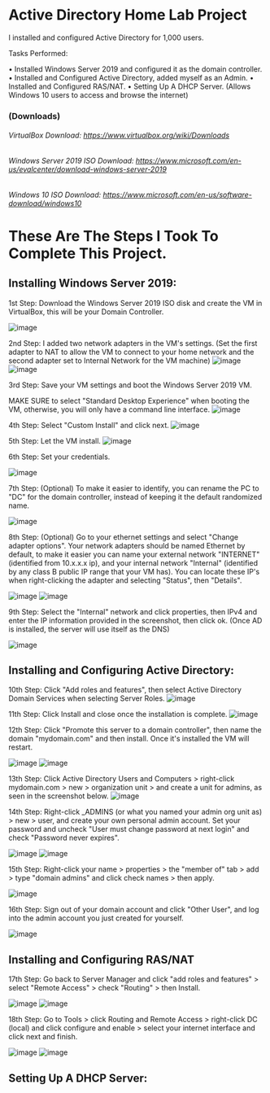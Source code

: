 # Active Directory Home Lab Project

I installed and configured Active Directory for 1,000 users.

Tasks Performed:

• Installed Windows Server 2019 and configured it as the domain controller.
• Installed and Configured Active Directory, added myself as an Admin.
• Installed and Configured RAS/NAT.
• Setting Up A DHCP Server. (Allows Windows 10 users to access and browse the internet)

### (Downloads)
###### VirtualBox Download: https://www.virtualbox.org/wiki/Downloads
###### Windows Server 2019 ISO Download: https://www.microsoft.com/en-us/evalcenter/download-windows-server-2019
###### Windows 10 ISO Download: https://www.microsoft.com/en-us/software-download/windows10

# These Are The Steps I Took To Complete This Project.

## Installing Windows Server 2019:

1st Step: Download the Windows Server 2019 ISO disk and create the VM in VirtualBox, this will be your Domain Controller.

![image](https://github.com/andrewsingleton2/Active-Directory/assets/150304510/3c117755-b5f5-4965-b6f8-4b1f376a8e1b)

2nd Step: I added two network adapters in the VM's settings. (Set the first adapter to NAT to allow the VM to connect to your home network and the second adapter set to Internal Network for the VM machine)
![image](https://github.com/andrewsingleton2/Active-Directory/assets/150304510/b2b6ffa6-3192-4cdd-b8fb-86e7dd944f8b)
![image](https://github.com/andrewsingleton2/Active-Directory/assets/150304510/c5e1087b-6ba6-4b1d-bae7-c6ece018e97b)

3rd Step: Save your VM settings and boot the Windows Server 2019 VM. 

MAKE SURE to select "Standard Desktop Experience" when booting the VM, otherwise, you will only have a command line interface.
![image](https://github.com/andrewsingleton2/Active-Directory/assets/150304510/4c5a4f7a-d4c9-4191-88c3-0e576f6573f2)

4th Step: Select "Custom Install" and click next.
![image](https://github.com/andrewsingleton2/Active-Directory/assets/150304510/b859f2aa-dec5-4cfa-8857-4c2f52361a59)

5th Step: Let the VM install.
![image](https://github.com/andrewsingleton2/Active-Directory/assets/150304510/2ae8840b-3b19-4b19-b78c-5ba78530cd6c)

6th Step: Set your credentials.

![image](https://github.com/andrewsingleton2/Active-Directory/assets/150304510/9db1e6ed-caa7-413f-bb00-46dbf219c50d)

7th Step: (Optional) To make it easier to identify, you can rename the PC to "DC" for the domain controller, instead of keeping it the default randomized name.

![image](https://github.com/andrewsingleton2/Building-An-Active-Directory/assets/150304510/9c14caac-c1be-4b48-b559-06f3a128bf58)

8th Step: (Optional) Go to your ethernet settings and select "Change adapter options". Your network adapters should be named Ethernet by default, to make it easier you can name your external network "INTERNET" (identified from 10.x.x.x ip), and your internal network "Internal" (identified by any class B public IP range that your VM has). You can locate these IP's when right-clicking the adapter and selecting "Status", then "Details".

![image](https://github.com/andrewsingleton2/Building-An-Active-Directory/assets/150304510/bff961b6-7e6a-4b26-b0c5-d99711163f93)
![image](https://github.com/andrewsingleton2/Building-An-Active-Directory/assets/150304510/0e0d8d1e-3829-42fc-9a1b-2bb42838b376)

9th Step: Select the "Internal" network and click properties, then IPv4 and enter the IP information provided in the screenshot, then click ok. (Once AD is installed, the server will use itself as the DNS)

![image](https://github.com/andrewsingleton2/Building-An-Active-Directory/assets/150304510/aef26b89-275e-4088-8c08-33eb81448b98)

## Installing and Configuring Active Directory:

10th Step: Click "Add roles and features", then select Active Directory Domain Services when selecting Server Roles.
![image](https://github.com/andrewsingleton2/Building-An-Active-Directory/assets/150304510/1d3f849b-1746-462e-81c6-b604c22e0a92)

11th Step: Click Install and close once the installation is complete.
![image](https://github.com/andrewsingleton2/Building-An-Active-Directory/assets/150304510/ca7b1f9a-e7c0-44ea-b906-7f38ab900d79)

12th Step: Click "Promote this server to a domain controller", then name the domain "mydomain.com" and then install. Once it's installed the VM will restart.

![image](https://github.com/andrewsingleton2/Building-An-Active-Directory/assets/150304510/f57916d0-22e6-4025-a08c-0a4111ecb140)
![image](https://github.com/andrewsingleton2/Building-An-Active-Directory/assets/150304510/6ec3e872-0017-4d04-81fd-2db2b85db891)

13th Step: Click Active Directory Users and Computers > right-click mydomain.com > new > organization unit > and create a unit for admins, as seen in the screenshot below.
![image](https://github.com/andrewsingleton2/Building-An-Active-Directory/assets/150304510/e837fffa-7726-43bc-b579-96ced87e24e7)

14th Step: Right-click _ADMINS (or what you named your admin org unit as) > new > user, and create your own personal admin account. Set your password and uncheck "User must change password at next login" and check "Password never expires".

![image](https://github.com/andrewsingleton2/Building-An-Active-Directory/assets/150304510/2742898d-1c56-4d4d-8ce5-01092565f42c)
![image](https://github.com/andrewsingleton2/Building-An-Active-Directory/assets/150304510/295078a9-63a2-480c-bcc5-e31f8e8ee3a0)

15th Step: Right-click your name > properties > the "member of" tab > add > type "domain admins" and click check names > then apply.

![image](https://github.com/andrewsingleton2/Building-An-Active-Directory/assets/150304510/d3646129-2e85-4080-b1e2-06f0e6f128a1)

16th Step: Sign out of your domain account and click "Other User", and log into the admin account you just created for yourself.

![image](https://github.com/andrewsingleton2/Building-An-Active-Directory/assets/150304510/e217ac4f-8e7a-4d55-8865-764a773b0cbb)

## Installing and Configuring RAS/NAT
17th Step: Go back to Server Manager and click "add roles and features" > select "Remote Access" > check "Routing" > then Install.

![image](https://github.com/andrewsingleton2/Building-An-Active-Directory/assets/150304510/dc729d7d-03c8-4954-b410-e929f5c7be87)
![image](https://github.com/andrewsingleton2/Building-An-Active-Directory/assets/150304510/d94174c7-04c7-47c7-b5e0-347ccd48a5a9)

18th Step: Go to Tools > click Routing and Remote Access > right-click DC (local) and click configure and enable > select your internet interface and click next and finish.

![image](https://github.com/andrewsingleton2/Building-An-Active-Directory/assets/150304510/b69b6ff4-5163-478f-b391-4a4e299128a0)
![image](https://github.com/andrewsingleton2/Building-An-Active-Directory/assets/150304510/9253c806-ae1e-4657-8ddc-cf5312ec4100)

## Setting Up A DHCP Server:

